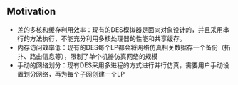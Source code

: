 ## Motivation
* 差的多核和缓存利用效率：现有的DES模拟器是面向对象设计的，并且采用串行的方法执行，不能充分利用多核处理器的性能和共享缓存。
*  内存访问效率低：现有的DES每个LP都会将网络仿真相关数据存一个备份（拓扑、路由信息等），限制了单个机器仿真网络的规模
* 手动的网络划分：现有DES采用多进程的方式进行并行仿真，需要用户手动设置划分网络，再为每个子网创建一个LP



